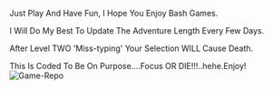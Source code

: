 Just Play And Have Fun, I Hope You Enjoy Bash Games.

I Will Do My Best To Update The Adventure Length Every Few Days. 

After Level TWO 'Miss-typing' Your Selection WILL Cause Death.

This Is Coded To Be On Purpose....Focus OR DIE!!!..hehe.Enjoy!
![Game-Repo](https://github.com/user-attachments/assets/f3a94dc1-2b88-43cc-a080-806b238ada86)

